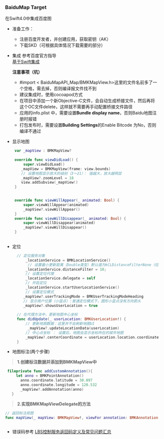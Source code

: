 ### BaiduMap Target
在Swift4.0中集成百度图  

* 准备工作： 
  * 注册百度开发者，并创建应用，获取密钥（AK）
  * 下载SKD（可根据具体情况下载需要的部分）

* 集成 
  参考百度官方指导   
  [基于Swift集成](http://lbsyun.baidu.com/index.php?title=iossdk/guide/swift)  
  
  **注意事项（坑）**  
  * #import < BaiduMapAPI_Map/BMKMapView.h>这里的文件名前多了一个空格，需去掉，否则编译报文件找不到
  * 建议集成时，使用cocoapod方式
  * 在项目中添加一个新Objective-C文件，会自动生成桥接文件，然后再将这个OC文件delete，这样就不需要再手动配置桥接文件路径
  * 应用的info.plist 中，需要设置**Bundle display name**，否则Baidu地图注册时报错
  * 打包发布时，需要设置**Building Settings**的Enable Bitcode 为No，否则编译不通过
* 显示地图
   
   ```swift
    var _mapView : BMKMapView?
    
    override func viewDidLoad() {
        super.viewDidLoad()
       _mapView = BMKMapView(frame: view.bounds)
       // 设置地图显示放大的级别（3～21）： 值越大，放大越明显
       _mapView?.zoomLevel = 18
       view.addSubview(_mapView!)
    }

    
    override func viewWillAppear(_ animated: Bool) {
        super.viewWillAppear(animated)
        _mapView?.viewWillAppear()
    }
    override func viewWillDisappear(_ animated: Bool) {
        super.viewWillDisappear(animated)
        _mapView?.viewWillDisappear()
    }
    
   ``` 
  
* 定位

  ```swift
    // 定位服务对象
        _locationService = BMKLocationService()
         // 设置最小更新距离（Double类型）默认值为kCLDistanceFilterNone（位置发生任意改变都会更新）
        _locationService.distanceFilter = 10;
        // 设置定位代理
        _locationService.delegate = self
        // 开启定位
        _locationService.startUserLocationService()
        // 设置定位模式
       _mapView?.userTrackingMode = BMKUserTrackingModeHeading
       // 显示用户位置（小蓝点）:普通定位模式下，圆形小蓝点没有方向箭头
       _mapView?.showsUserLocation = true
        
    // 在代理方法中，更新地图中心坐标    
    func didUpdate(_ userLocation: BMKUserLocation!) {
        // 更新地图数据：这里并不会刷新地图UI
         _mapView?.updateLocationData(userLocation)
        // 中心点坐标 ： 设置后，地图会显示坐标所在的城市地图
        _mapView?.centerCoordinate = userLocation.location.coordinate  
    }
  ``` 
    
* 地图标注(两个步骤)
 > **1.创建标注数据并添加到BMKMapView中**  
 
 ```swift
  fileprivate func addCustomAnnotation(){
      let anno = BMKPointAnnotation()
        anno.coordinate.latitude = 30.897
        anno.coordinate.longitude = 120.532
        _mapView?.addAnnotation(anno)
    }
 ```
 > **2.实现BMKMapViewDelegate的方法**
 
 ```swift
 // 返回标注视图
 func mapView(_ mapView: BMKMapView!, viewFor annotation: BMKAnnotation!) -> BMKAnnotationView! 
 
 
 
 ```  
   
* 错误码参考
  [LBS控制服务返回码定义及常见问题汇总](http://bbs.lbsyun.baidu.com/forum.php?mod=viewthread&tid=42223&page=1&extra=#pid93042)

  
   
